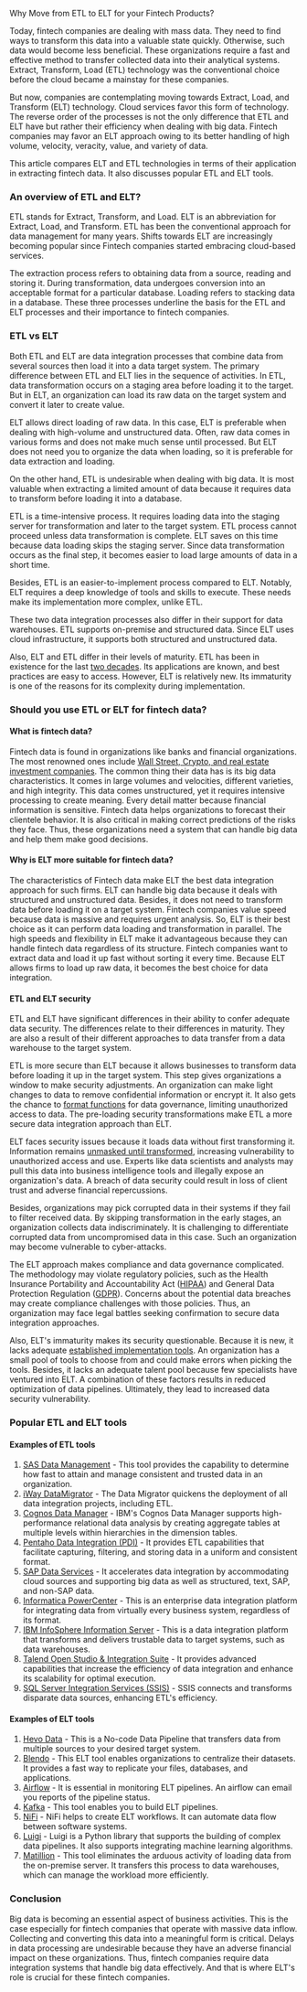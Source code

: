 Why Move from ETL to ELT for your Fintech Products?

Today, fintech companies are dealing with mass data. They need to find ways to transform this data into a valuable state quickly. Otherwise, such data would become less beneficial. These organizations require a fast and effective method to transfer collected data into their analytical systems. Extract, Transform, Load (ETL) technology was the conventional choice before the cloud became a mainstay for these companies.

But now, companies are contemplating moving towards Extract, Load, and Transform (ELT) technology. Cloud services favor this form of technology. The reverse order of the processes is not the only difference that ETL and ELT have but rather their efficiency when dealing with big data. Fintech companies may favor an ELT approach owing to its better handling of high volume, velocity, veracity, value, and variety of data.

This article compares ELT and ETL technologies in terms of their application in extracting fintech data. It also discusses popular ETL and ELT tools.

### An overview of ETL and ELT?
ETL stands for Extract, Transform, and Load. ELT is an abbreviation for Extract, Load, and Transform. ETL has been the conventional approach for data management for many years. Shifts towards ELT are increasingly becoming popular since Fintech companies started embracing cloud-based services.

The extraction process refers to obtaining data from a source, reading and storing it. During transformation, data undergoes conversion into an acceptable format for a particular database. Loading refers to stacking data in a database. These three processes underline the basis for the ETL and ELT processes and their importance to fintech companies.

### ETL vs ELT
Both ETL and ELT are data integration processes that combine data from several sources then load it into a data target system. The primary difference between ETL and ELT lies in the sequence of activities. In ETL, data transformation occurs on a staging area before loading it to the target. But in ELT, an organization can load its raw data on the target system and convert it later to create value.

ELT allows direct loading of raw data. In this case, ELT is preferable when dealing with high-volume and unstructured data. Often, raw data comes in various forms and does not make much sense until processed. But ELT does not need you to organize the data when loading, so it is preferable for data extraction and loading.

On the other hand, ETL is undesirable when dealing with big data. It is most valuable when extracting a limited amount of data because it requires data to transform before loading it into a database.

ETL is a time-intensive process. It requires loading data into the staging server for transformation and later to the target system. ETL process cannot proceed unless data transformation is complete. ELT saves on this time because data loading skips the staging server. Since data transformation occurs as the final step, it becomes easier to load large amounts of data in a short time.

Besides, ETL is an easier-to-implement process compared to ELT. Notably, ELT requires a deep knowledge of tools and skills to execute. These needs make its implementation more complex, unlike ETL.

These two data integration processes also differ in their support for data warehouses. ETL supports on-premise and structured data. Since ELT uses cloud infrastructure, it supports both structured and unstructured data.

Also, ELT and ETL differ in their levels of maturity. ETL has been in existence for the last [two decades](https://www.guru99.com/etl-vs-elt.html). Its applications are known, and best practices are easy to access. However, ELT is relatively new. Its immaturity is one of the reasons for its complexity during implementation.

### Should you use ETL or ELT for fintech data?

#### What is fintech data?
Fintech data is found in organizations like banks and financial organizations. The most renowned ones include [Wall Street, Crypto, and real estate investment companies](https://www.analyticssteps.com/blogs/big-data-fintech-benefits-and-importance). The common thing their data has is its big data characteristics. It comes in large volumes and velocities, different varieties, and high integrity. This data comes unstructured, yet it requires intensive processing to create meaning. Every detail matter because financial information is sensitive. Fintech data helps organizations to forecast their clientele behavior. It is also critical in making correct predictions of the risks they face. Thus, these organizations need a system that can handle big data and help them make good decisions.

#### Why is ELT more suitable for fintech data?
The characteristics of Fintech data make ELT the best data integration approach for such firms. ELT can handle big data because it deals with structured and unstructured data. Besides, it does not need to transform data before loading it on a target system. Fintech companies value speed because data is massive and requires urgent analysis. So, ELT is their best choice as it can perform data loading and transformation in parallel. The high speeds and flexibility in ELT make it advantageous because they can handle fintech data regardless of its structure. Fintech companies want to extract data and load it up fast without sorting it every time. Because ELT allows firms to load up raw data, it becomes the best choice for data integration.

#### ETL and ELT security
ETL and ELT have significant differences in their ability to confer adequate data security. The differences relate to their differences in maturity. They are also a result of their different approaches to data transfer from a data warehouse to the target system.

ETL is more secure than ELT because it allows businesses to transform data before loading it up in the target system. This step gives organizations a window to make security adjustments. An organization can make light changes to data to remove confidential information or encrypt it. It also gets the chance to [format functions](https://www.xplenty.com/blog/etlg-etl-data-governance/) for data governance, limiting unauthorized access to data. The pre-loading security transformations make ETL a more secure data integration approach than ELT.

ELT faces security issues because it loads data without first transforming it. Information remains [unmasked until transformed](https://www.xplenty.com/blog/security-and-elt-a-tragedy/), increasing vulnerability to unauthorized access and use. Experts like data scientists and analysts may pull this data into business intelligence tools and illegally expose an organization's data. A breach of data security could result in loss of client trust and adverse financial repercussions.

Besides, organizations may pick corrupted data in their systems if they fail to filter received data. By skipping transformation in the early stages, an organization collects data indiscriminately. It is challenging to differentiate corrupted data from uncompromised data in this case. Such an organization may become vulnerable to cyber-attacks.

The ELT approach makes compliance and data governance complicated. The methodology may violate regulatory policies, such as the Health Insurance Portability and Accountability Act ([HIPAA](https://www.hhs.gov/hipaa/for-professionals/security/laws-regulations/index.html)) and General Data Protection Regulation ([GDPR](https://www.cookiebot.com/en/gdpr-usa/)). Concerns about the potential data breaches may create compliance challenges with those policies. Thus, an organization may face legal battles seeking confirmation to secure data integration approaches.

Also, ELT's immaturity makes its security questionable. Because it is new, it lacks adequate [established implementation tools](https://www.xplenty.com/blog/security-and-elt-a-tragedy/). An organization has a small pool of tools to choose from and could make errors when picking the tools. Besides, it lacks an adequate talent pool because few specialists have ventured into ELT. A combination of these factors results in reduced optimization of data pipelines. Ultimately, they lead to increased data security vulnerability.

### Popular ETL and ELT tools

#### Examples of ETL tools
1. [SAS Data Management](https://www.sas.com/en_us/software/data-management.html) - This tool provides the capability to determine how fast to attain and manage consistent and trusted data in an organization.
2. [iWay DataMigrator](https://www.ibi.com/wp-content/uploads/2020/06/DS_DataMigrator_final.pdf?utm_source=ResourceCenter&amp;utm_content=DataMigratorDataCaptureFS&amp;utm_campaign=Summit2020) - The Data Migrator quickens the deployment of all data integration projects, including ETL.
3. [Cognos Data Manager](https://www.ibm.com/common/ssi/ShowDoc.wss?docURL=/common/ssi/rep_ca/4/897/ENUS212-284/index.html) - IBM's Cognos Data Manager supports high-performance relational data analysis by creating aggregate tables at multiple levels within hierarchies in the dimension tables.
4. [Pentaho Data Integration (PDI)](https://help.hitachivantara.com/Documentation/Pentaho/9.1/Products/Pentaho_Data_Integration) - It provides ETL capabilities that facilitate capturing, filtering, and storing data in a uniform and consistent format.
5. [SAP Data Services](https://www.sap.com/africa/products/data-services.html) - It accelerates data integration by accommodating cloud sources and supporting big data as well as structured, text, SAP, and non-SAP data.
6. [Informatica PowerCenter](https://www.informatica.com/lp/powercenter-modernization.html) - This is an enterprise data integration platform for integrating data from virtually every business system, regardless of its format.
7. [IBM InfoSphere Information Server](https://www.ibm.com/analytics/information-server) - This is a data integration platform that transforms and delivers trustable data to target systems, such as data warehouses.
8. [Talend Open Studio &amp; Integration Suite](https://www.talend.com/products/talend-open-studio/) - It provides advanced capabilities that increase the efficiency of data integration and enhance its scalability for optimal execution.
9. [SQL Server Integration Services (SSIS)](https://docs.microsoft.com/en-us/sql/integration-services/sql-server-integration-services) - SSIS connects and transforms disparate data sources, enhancing ETL's efficiency.

#### Examples of ELT tools
1. [Hevo Data](https://hevodata.com/) - This is a No-code Data Pipeline that transfers data from multiple sources to your desired target system.
2. [Blendo](https://www.blendo.co/) - This ELT tool enables organizations to centralize their datasets. It provides a fast way to replicate your files, databases, and applications.
3. [Airflow](https://airflow.apache.org/) - It is essential in monitoring ELT pipelines. An airflow can email you reports of the pipeline status.
4. [Kafka](https://kafka.apache.org/) - This tool enables you to build ELT pipelines.
5. [NiFi](https://nifi.apache.org/) - NiFi helps to create ELT workflows. It can automate data flow between software systems.
6. [Luigi](https://luigi.readthedocs.io/en/stable/) - Luigi is a Python library that supports the building of complex data pipelines. It also supports integrating machine learning algorithms.
7. [Matillion](https://www.matillion.com/) - This tool eliminates the arduous activity of loading data from the on-premise server. It transfers this process to data warehouses, which can manage the workload more efficiently.

### Conclusion
Big data is becoming an essential aspect of business activities. This is the case especially for fintech companies that operate with massive data inflow. Collecting and converting this data into a meaningful form is critical. Delays in data processing are undesirable because they have an adverse financial impact on these organizations. Thus, fintech companies require data integration systems that handle big data effectively. And that is where ELT's role is crucial for these fintech companies.
